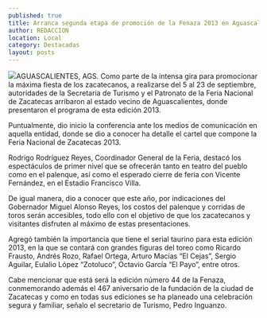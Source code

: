 ```yaml
---
published: true
title: Arranca segunda etapa de promoción de la Fenaza 2013 en Aguascalientes
author: REDACCION
location: Local
category: Destacadas
layout: posts
---
```


![](http://i.imgur.com/55wMkrFm.jpg)AGUASCALIENTES, AGS. Como parte de la intensa gira para promocionar la máxima fiesta de los zacatecanos, a realizarse del 5 al 23 de septiembre, autoridades de la Secretaria de Turismo y el Patronato de la Feria Nacional de Zacatecas arribaron al estado vecino de Aguascalientes, donde presentaron el programa de esta edición 2013.

Puntualmente, dio inicio la conferencia ante los medios de comunicación en aquella entidad, donde se dio a conocer ha detalle el cartel que compone la Feria Nacional de Zacatecas 2013.

Rodrigo Rodríguez Reyes, Coordinador General de la Feria, destacó los espectáculos de primer nivel que se ofrecerán tanto en teatro del pueblo como en el palenque, así como el esperado cierre de feria con Vicente Fernández, en el Estadio Francisco Villa.

De igual manera, dio a conocer que este año, por indicaciones del Gobernador Miguel Alonso Reyes, los costos del palenque y corridas de toros serán accesibles, todo ello con el objetivo de que los zacatecanos y visitantes disfruten al máximo de estas presentaciones.

Agregó también la importancia que tiene el serial taurino para esta edición 2013, en la que se contará con grandes figuras del toreo como Ricardo Frausto, Andrés Rozo, Rafael Ortega, Arturo Macías “El Cejas”, Sergio Aguilar, Eulalio López “Zotoluco”, Octavio García “El Payo”, entre otros.

Cabe mencionar que está será la edición número 44 de la Fenaza, conmemorando además el 467 aniversario de la fundación de la ciudad de Zacatecas y como en todas sus ediciones se ha planeado una celebración segura y familiar, señalo el secretario de Turismo, Pedro Inguanzo.
